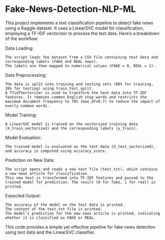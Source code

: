 # Fake-News-Detection-NLP-ML
This project implements a text classification pipeline to detect fake news using a Kaggle dataset. It uses a LinearSVC model for classification, employing a TF-IDF vectorizer to process the text data. Here’s a breakdown of the workflow:

Data Loading:

    The script loads the dataset from a CSV file containing text data and corresponding labels (FAKE and REAL news).
    The labels are then mapped to numerical values (FAKE = 0, REAL = 1).

Data Preprocessing:

    The data is split into training and testing sets (80% for training, 20% for testing) using train_test_split.
    A TfidfVectorizer is used to transform the text data into TF-IDF features. It removes common English stop words and restricts the maximum document frequency to 70% (max_df=0.7) to reduce the impact of overly common words.

Model Training:

    A LinearSVC model is trained on the vectorized training data (X_train_vectorized) and the corresponding labels (y_train).

Model Evaluation:

    The trained model is evaluated on the test data (X_test_vectorized), and accuracy is computed using accuracy_score.

Prediction on New Data:

    The script opens and reads a new text file (test.txt), which contains a new news article for classification.
    This new text is transformed into TF-IDF features and passed to the trained model for prediction. The result (0 for fake, 1 for real) is printed.

Expected Output:

    The accuracy of the model on the test data is printed.
    The content of the test.txt file is printed.
    The model’s prediction for the new news article is printed, indicating whether it is classified as FAKE or REAL.

This code provides a simple yet effective pipeline for fake news detection using text data and the LinearSVC classifier.
